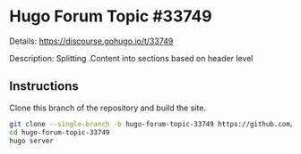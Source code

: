# Hugo Forum Topic #33749

Details: <https://discourse.gohugo.io/t/33749>

Description: Splitting .Content into sections based on header level

## Instructions

Clone this branch of the repository and build the site.

```bash
git clone --single-branch -b hugo-forum-topic-33749 https://github.com/jmooring/hugo-testing hugo-forum-topic-33749
cd hugo-forum-topic-33749
hugo server
```
